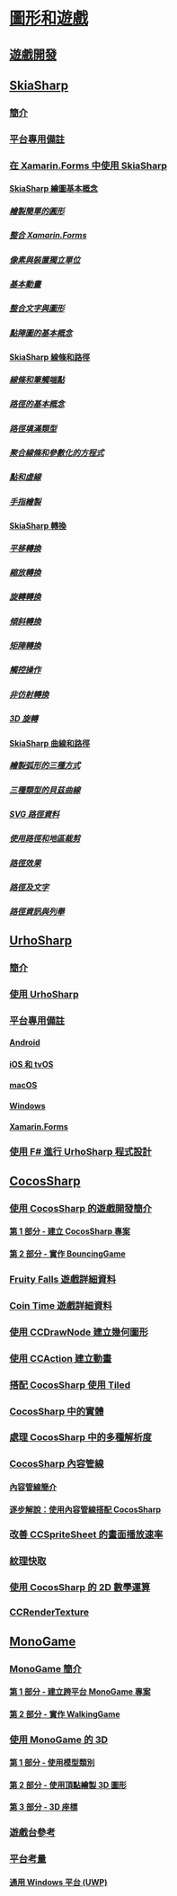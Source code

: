 # [圖形和遊戲](index.yml)
## [遊戲開發](game-development/index.md)
## [SkiaSharp](skiasharp/index.md)
### [簡介](skiasharp/introduction.md)
### [平台專用備註](skiasharp/platform.md)



### [在 Xamarin.Forms 中使用 SkiaSharp](~/xamarin-forms/user-interface/graphics/skiasharp/index.md)
#### [SkiaSharp 繪圖基本概念](~/xamarin-forms/user-interface/graphics/skiasharp/basics/index.md)
##### [繪製簡單的圓形](~/xamarin-forms/user-interface/graphics/skiasharp/basics/circle.md)
##### [整合 Xamarin.Forms](~/xamarin-forms/user-interface/graphics/skiasharp/basics/integration.md)
##### [像素與裝置獨立單位](~/xamarin-forms/user-interface/graphics/skiasharp/basics/pixels.md)
##### [基本動畫](~/xamarin-forms/user-interface/graphics/skiasharp/basics/animation.md)
##### [整合文字與圖形](~/xamarin-forms/user-interface/graphics/skiasharp/basics/text.md)
##### [點陣圖的基本概念](~/xamarin-forms/user-interface/graphics/skiasharp/basics/bitmaps.md)
#### [SkiaSharp 線條和路徑](~/xamarin-forms/user-interface/graphics/skiasharp/paths/index.md)
##### [線條和筆觸端點](~/xamarin-forms/user-interface/graphics/skiasharp/paths/lines.md)
##### [路徑的基本概念](~/xamarin-forms/user-interface/graphics/skiasharp/paths/paths.md)
##### [路徑填滿類型](~/xamarin-forms/user-interface/graphics/skiasharp/paths/fill-types.md)
##### [聚合線條和參數化的方程式](~/xamarin-forms/user-interface/graphics/skiasharp/paths/polylines.md)
##### [點和虛線](~/xamarin-forms/user-interface/graphics/skiasharp/paths/dots.md)
##### [手指繪製](~/xamarin-forms/user-interface/graphics/skiasharp/paths/finger-paint.md)
#### [SkiaSharp 轉換](~/xamarin-forms/user-interface/graphics/skiasharp/transforms/index.md)
##### [平移轉換](~/xamarin-forms/user-interface/graphics/skiasharp/transforms/translate.md)
##### [縮放轉換](~/xamarin-forms/user-interface/graphics/skiasharp/transforms/scale.md)
##### [旋轉轉換](~/xamarin-forms/user-interface/graphics/skiasharp/transforms/rotate.md)
##### [傾斜轉換](~/xamarin-forms/user-interface/graphics/skiasharp/transforms/skew.md)
##### [矩陣轉換](~/xamarin-forms/user-interface/graphics/skiasharp/transforms/matrix.md)
##### [觸控操作](~/xamarin-forms/user-interface/graphics/skiasharp/transforms/touch.md)
##### [非仿射轉換](~/xamarin-forms/user-interface/graphics/skiasharp/transforms/non-affine.md)
##### [3D 旋轉](~/xamarin-forms/user-interface/graphics/skiasharp/transforms/3d-rotation.md)
#### [SkiaSharp 曲線和路徑](~/xamarin-forms/user-interface/graphics/skiasharp/curves/index.md)
##### [繪製弧形的三種方式](~/xamarin-forms/user-interface/graphics/skiasharp/curves/arcs.md)
##### [三種類型的貝茲曲線](~/xamarin-forms/user-interface/graphics/skiasharp/curves/beziers.md)
##### [SVG 路徑資料](~/xamarin-forms/user-interface/graphics/skiasharp/curves/path-data.md)
##### [使用路徑和地區裁剪](~/xamarin-forms/user-interface/graphics/skiasharp/curves/clipping.md)
##### [路徑效果](~/xamarin-forms/user-interface/graphics/skiasharp/curves/effects.md)
##### [路徑及文字](~/xamarin-forms/user-interface/graphics/skiasharp/curves/text-paths.md)
##### [路徑資訊與列舉](~/xamarin-forms/user-interface/graphics/skiasharp/curves/information.md)


## [UrhoSharp](urhosharp/index.md)
### [簡介](urhosharp/introduction.md)
### [使用 UrhoSharp](urhosharp/using.md)
### [平台專用備註](urhosharp/platform/index.md)
#### [Android](urhosharp/platform/android.md)
#### [iOS 和 tvOS](urhosharp/platform/ios.md)
#### [macOS](urhosharp/platform/mac.md)
#### [Windows](urhosharp/platform/windows.md)
#### [Xamarin.Forms](urhosharp/platform/xamarin-forms.md)
### [使用 F# 進行 UrhoSharp 程式設計](urhosharp/fsharp.md)
## [CocosSharp](cocossharp/index.md)
### [使用 CocosSharp 的遊戲開發簡介](cocossharp/first-game/index.md)
#### [第 1 部分 - 建立 CocosSharp 專案](cocossharp/first-game/part1.md)
#### [第 2 部分 - 實作 BouncingGame](cocossharp/first-game/part2.md)
### [Fruity Falls 遊戲詳細資料](cocossharp/fruity-falls.md)
### [Coin Time 遊戲詳細資料](cocossharp/cointime.md)
### [使用 CCDrawNode 建立幾何圖形](cocossharp/ccdrawnode.md)
### [使用 CCAction 建立動畫](cocossharp/ccaction.md)
### [搭配 CocosSharp 使用 Tiled](cocossharp/tiled.md)
### [CocosSharp 中的實體](cocossharp/entities.md)
### [處理 CocosSharp 中的多種解析度](cocossharp/resolutions.md)
### [CocosSharp 內容管線](cocossharp/content-pipeline/index.md)
#### [內容管線簡介](cocossharp/content-pipeline/introduction.md)
#### [逐步解說：使用內容管線搭配 CocosSharp](cocossharp/content-pipeline/walkthrough.md)
### [改善 CCSpriteSheet 的畫面播放速率](cocossharp/ccspritesheet.md)
### [紋理快取](cocossharp/texture-cache.md)
### [使用 CocosSharp 的 2D 數學運算](cocossharp/math.md)
### [CCRenderTexture](cocossharp/ccrendertexture.md)
## [MonoGame](monogame/index.md)
### [MonoGame 簡介](monogame/introduction/index.md)
#### [第 1 部分 - 建立跨平台 MonoGame 專案](monogame/introduction/part1.md)
#### [第 2 部分 - 實作 WalkingGame](monogame/introduction/part2.md)
### [使用 MonoGame 的 3D](monogame/3d/index.md)
#### [第 1 部分 - 使用模型類別](monogame/3d/part1.md)
#### [第 2 部分 - 使用頂點繪製 3D 圖形](monogame/3d/part2.md)
#### [第 3 部分 - 3D 座標](monogame/3d/part3.md)
### [遊戲台參考](monogame/input.md)
### [平台考量](monogame/platforms/index.md)
#### [通用 Windows 平台 (UWP)](monogame/platforms/uwp.md)

